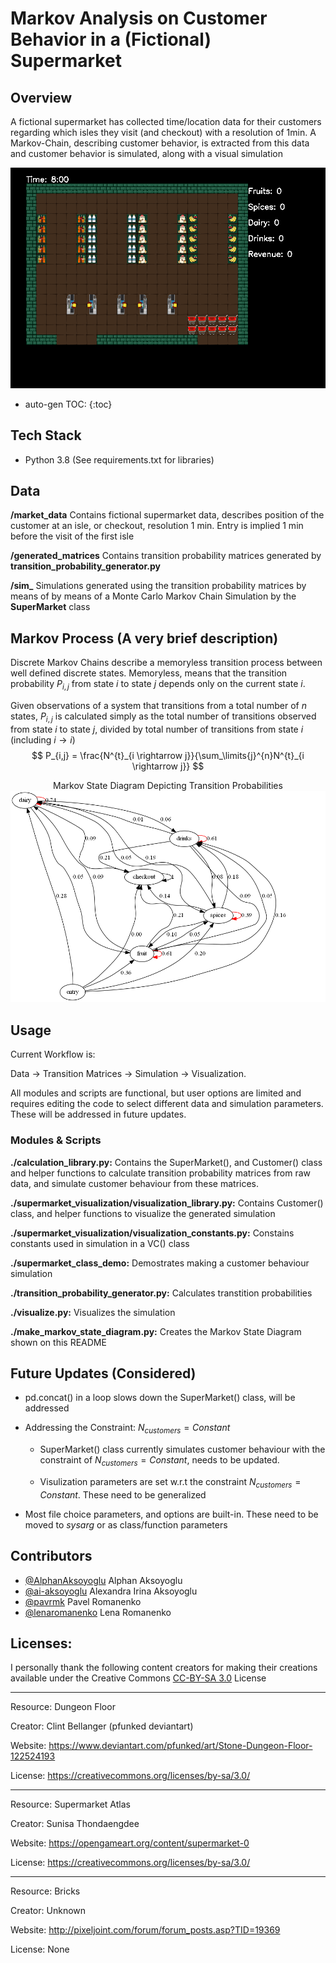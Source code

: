 



# Markov Analysis on Customer Behavior in a (Fictional) Supermarket

## Overview

A fictional supermarket has collected time/location data for their customers regarding which isles they visit (and checkout) with a resolution of 1min. A Markov-Chain, describing customer behavior, is extracted from this data and customer behavior is simulated, along with a visual simulation

![Supermarket-Simulation](https://github.com/AlphanAksoyoglu/supermarket_markov_simulation/blob/main/movie.gif?raw=true)

* auto-gen TOC:
{:toc}

## Tech Stack

- Python 3.8 (See requirements.txt for libraries)

## Data

**/market_data** Contains fictional supermarket data, describes position of the customer at an isle, or checkout,  resolution 1 min. Entry is implied 1 min before the visit of the first isle

**/generated_matrices** Contains transition probability matrices generated by **transition_probability_generator.py** 

**/sim_** Simulations generated using the transition probability matrices by means of by means of a Monte Carlo Markov Chain Simulation by the **SuperMarket** class

## Markov Process (A very brief description)

Discrete Markov Chains describe a memoryless transition process between well defined discrete states. Memoryless, means that the transition probability $P_{i,j}$ from state $i$ to state $j$  depends only on the current state $i$.

Given observations of a system that transitions from a total number of $n$ states, $P_{i,j}$ is calculated simply as the total number of transitions observed from state $i$ to state $j$, divided by total number of transitions from state $i$ (including $i \rightarrow i$) 
$$
P_{i,j} = \frac{N^{t}_{i \rightarrow j}}{\sum_\limits{j}^{n}N^{t}_{i \rightarrow j}}
$$



<center>Markov State Diagram Depicting Transition Probabilities</center>



<img src="https://github.com/AlphanAksoyoglu/supermarket_markov_simulation/blob/main/markov.png?raw=true" alt="Markov State Diagram" width="800"/>






## Usage

Current Workflow is:

Data $\rightarrow$ Transition Matrices $\rightarrow$ Simulation $\rightarrow$ Visualization.

All modules and scripts are functional, but user options are limited and requires editing the code to select different data and simulation parameters. These will be addressed in future updates. 

### Modules & Scripts

**./calculation_library.py:** Contains the SuperMarket(), and Customer() class and helper functions to calculate transition probability matrices from raw data, and simulate customer behaviour from these matrices.

**./supermarket_visualization/visualization_library.py:** Contains Customer() class, and helper functions to visualize the generated simulation 

**./supermarket_visualization/visualization_constants.py:** Constains constants used in simulation in a VC() class

**./supermarket_class_demo:** Demostrates making a customer behaviour simulation

**./transition_probability_generator.py:** Calculates transtition probabilities

**./visualize.py:** Visualizes the simulation

**./make_markov_state_diagram.py:** Creates the Markov State Diagram shown on this README

## Future Updates (Considered)

- pd.concat() in a loop slows down the SuperMarket() class, will be addressed

- Addressing the Constraint: $N_{customers} = Constant$

  - SuperMarket() class currently simulates customer behaviour with the constraint of $N_{customers} = Constant$, needs to be updated.

  - Visulization parameters are set w.r.t the constraint $N_{customers} = Constant$. These need to be generalized

- Most file choice parameters, and options are built-in. These need to be moved to *sysarg* or as class/function parameters   

## Contributors
- <a href="https://github.com/AlphanAksoyoglu">@AlphanAksoyoglu</a> Alphan Aksoyoglu
- <a href="https://github.com/ai-aksoyoglu">@ai-aksoyoglu</a> Alexandra Irina Aksoyoglu 
- <a href="https://github.com/pavrmk">@pavrmk</a>  Pavel Romanenko
- <a href="https://github.com/lenaromanenko">@lenaromanenko</a> Lena Romanenko

## Licenses:

I personally thank the following content creators for making their creations available under the Creative Commons [CC-BY-SA 3.0](http://creativecommons.org/licenses/by-sa/3.0/) License

***

Resource: Dungeon Floor

Creator: Clint Bellanger (pfunked deviantart)

Website: https://www.deviantart.com/pfunked/art/Stone-Dungeon-Floor-122524193

License: https://creativecommons.org/licenses/by-sa/3.0/

***

Resource: Supermarket Atlas

Creator: Sunisa Thondaengdee

Website: https://opengameart.org/content/supermarket-0

License: https://creativecommons.org/licenses/by-sa/3.0/

***

Resource: Bricks

Creator: Unknown

Website: http://pixeljoint.com/forum/forum_posts.asp?TID=19369

License: None








